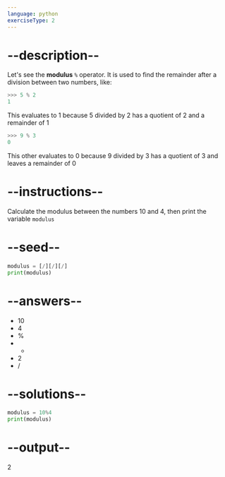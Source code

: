 ```yaml
---
language: python
exerciseType: 2
---
```


# --description--

Let's see the **modulus** `%` operator.
It is used to find the remainder after a division between two numbers, like:
```python
>>> 5 % 2
1
```
This evaluates to 1 because 5 divided by 2 has a quotient of 2 and a remainder of 1
```python
>>> 9 % 3
0
```
This other evaluates to 0 because 9 divided by 3 has a quotient of 3 and leaves a remainder of 0

# --instructions--

Calculate the modulus between the numbers 10 and 4, then print the variable `modulus`

# --seed--

```python
modulus = [/][/][/]
print(modulus)
```

# --answers--

- 10
- 4
- %
- *
- 2
- /

# --solutions--

```python
modulus = 10%4
print(modulus)
```

# --output--

2
